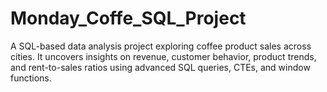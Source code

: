 # Monday_Coffe_SQL_Project
A SQL-based data analysis project exploring coffee product sales across cities. It uncovers insights on revenue, customer behavior, product trends, and rent-to-sales ratios using advanced SQL queries, CTEs, and window functions.
